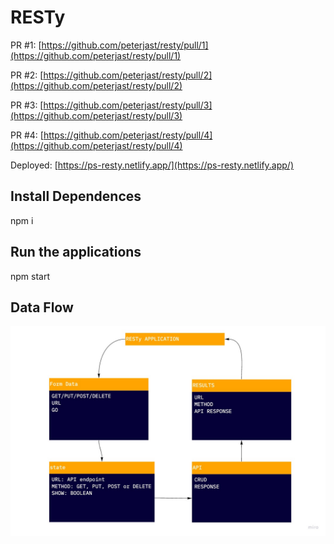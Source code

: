 # RESTy

PR #1: [https://github.com/peterjast/resty/pull/1](https://github.com/peterjast/resty/pull/1)

PR #2: [https://github.com/peterjast/resty/pull/2](https://github.com/peterjast/resty/pull/2)

PR #3: [https://github.com/peterjast/resty/pull/3](https://github.com/peterjast/resty/pull/3)

PR #4: [https://github.com/peterjast/resty/pull/4](https://github.com/peterjast/resty/pull/4)

Deployed: [https://ps-resty.netlify.app/](https://ps-resty.netlify.app/)

## Install Dependences

npm i

## Run the applications

npm start

## Data Flow

![resty data flow](./src/assets/UML.jpg)
